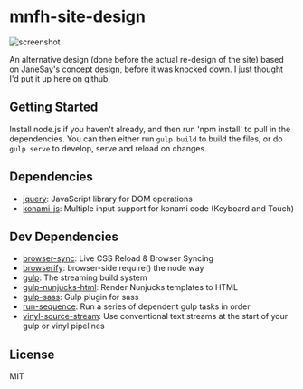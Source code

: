 # mnfh-site-design

![screenshot](http://i.imgur.com/asratXG.png)

An alternative design (done before the actual re-design of the site) based on JaneSay's concept design,
before it was knocked down. I just thought I'd put it up here on github.

## Getting Started
Install node.js if you haven't already, and then run 'npm install' to pull in the dependencies.
You can then either run `gulp build` to build the files, or do `gulp serve` to develop, serve and reload on changes.

## Dependencies

- [jquery](https://github.com/jquery/jquery): JavaScript library for DOM operations
- [konami-js](https://github.com/MauriceButler/konami-js): Multiple input support for konami code (Keyboard and Touch)

## Dev Dependencies

- [browser-sync](https://github.com/browsersync/browser-sync): Live CSS Reload &amp; Browser Syncing
- [browserify](https://github.com/substack/node-browserify): browser-side require() the node way
- [gulp](https://github.com/gulpjs/gulp): The streaming build system
- [gulp-nunjucks-html](https://github.com/gianlucamancini/gulp-nunjucks-html): Render Nunjucks templates to HTML
- [gulp-sass](https://github.com/dlmanning/gulp-sass): Gulp plugin for sass
- [run-sequence](https://github.com/OverZealous/run-sequence): Run a series of dependent gulp tasks in order
- [vinyl-source-stream](https://github.com/hughsk/vinyl-source-stream): Use conventional text streams at the start of your gulp or vinyl pipelines


## License

MIT
